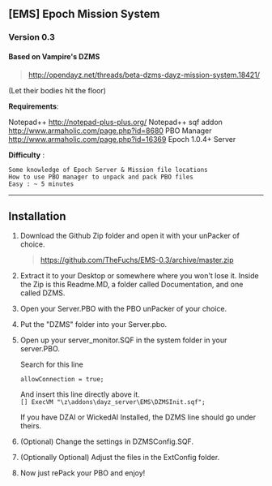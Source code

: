 ## [EMS] Epoch Mission System 
### Version 0.3
#### Based on Vampire's DZMS 
> http://opendayz.net/threads/beta-dzms-dayz-mission-system.18421/ 

(Let their bodies hit the floor)

**Requirements**:

   Notepad++ 
	http://notepad-plus-plus.org/
   Notepad++ sqf addon 
	http://www.armaholic.com/page.php?id=8680
   PBO Manager
	http://www.armaholic.com/page.php?id=16369
   Epoch 1.0.4+ Server

**Difficulty** :

    Some knowledge of Epoch Server & Mission file locations
    How to use PBO manager to unpack and pack PBO files
    Easy : ~ 5 minutes

--------------------------
Installation
--------------------------
1.	Download the Github Zip folder and open it with your unPacker of choice.

	> https://github.com/TheFuchs/EMS-0.3/archive/master.zip
	
2.	Extract it to your Desktop or somewhere where you won't lose it.
	Inside the Zip is this Readme.MD, a folder called Documentation, and one called DZMS.
	
3.	Open your Server.PBO with the PBO unPacker of your choice.

4.	Put the "DZMS" folder into your Server.pbo.

5.	Open up your server_monitor.SQF in the system folder in your server.PBO.

	Search for this line
	
	```allowConnection = true;```
	
	And insert this line directly above it.<br />
	```[] ExecVM "\z\addons\dayz_server\EMS\DZMSInit.sqf";```
	
	If you have DZAI or WickedAI Installed, the DZMS line should go under theirs.
	
6.	(Optional) Change the settings in DZMSConfig.SQF.

7.	(Optionally Optional) Adjust the files in the ExtConfig folder.
	
8.	Now just rePack your PBO and enjoy!
